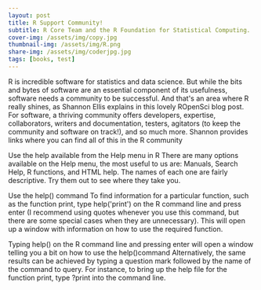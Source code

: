 ```yaml
---
layout: post
title: R Support Community!
subtitle: R Core Team and the R Foundation for Statistical Computing.
cover-img: /assets/img/copy.jpg
thumbnail-img: /assets/img/R.png
share-img: /assets/img/coderjpg.jpg
tags: [books, test]
---
```


R is incredible software for statistics and data science. But while the bits and bytes of software are an essential component of its usefulness, software needs a community to be successful. And that's an area where R really shines, as Shannon Ellis explains in this lovely ROpenSci blog post. For software, a thriving community offers developers, expertise, collaborators, writers and documentation, testers, agitators (to keep the community and software on track!), and so much more. Shannon provides links where you can find all of this in the R community

Use the help available from the Help menu in R
There are many options available on the Help menu, the most useful to us are: Manuals, Search Help, R functions, and HTML help. The names of each one are fairly descriptive. Try them out to see where they take you.

Use the help() command
To find information for a particular function, such as the function print, type help('print') on the R command line and press enter (I recommend using quotes whenever you use this command, but there are some special cases when they are unnecessary). This will open up a window with information on how to use the required function.

Typing help() on the R command line and pressing enter will open a window telling you a bit on how to use the help()command
Alternatively, the same results can be achieved by typing a question mark followed by the name of the command to query. For instance, to bring up the help file for the function print, type ?print into the command line.

